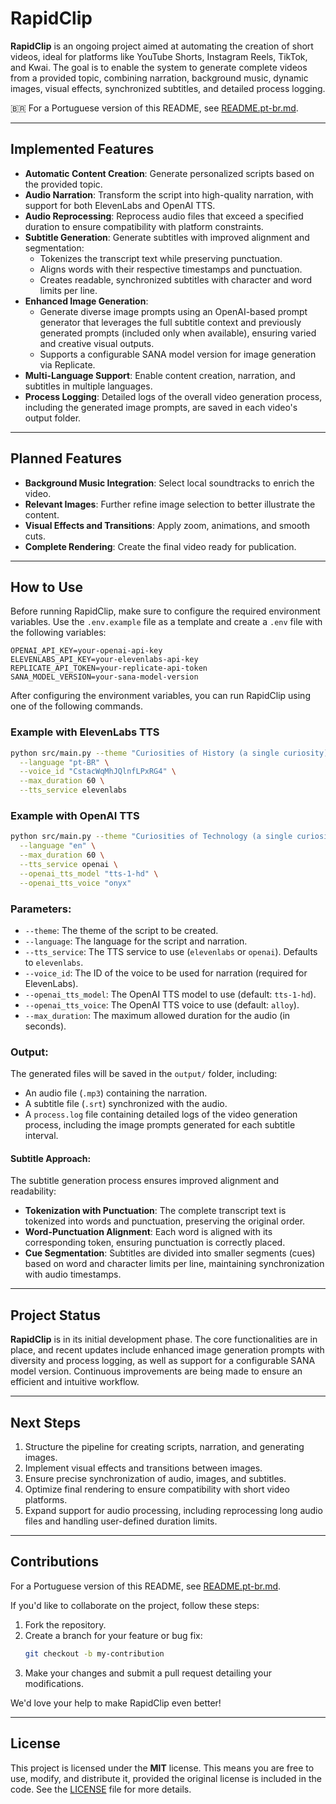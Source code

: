 # **RapidClip**

**RapidClip** is an ongoing project aimed at automating the creation of short videos, ideal for platforms like YouTube Shorts, Instagram Reels, TikTok, and Kwai. The goal is to enable the system to generate complete videos from a provided topic, combining narration, background music, dynamic images, visual effects, synchronized subtitles, and detailed process logging.

🇧🇷 For a Portuguese version of this README, see [README.pt-br.md](README.pt-br.md).

---

## **Implemented Features**

- **Automatic Content Creation**: Generate personalized scripts based on the provided topic.
- **Audio Narration**: Transform the script into high-quality narration, with support for both ElevenLabs and OpenAI TTS.
- **Audio Reprocessing**: Reprocess audio files that exceed a specified duration to ensure compatibility with platform constraints.
- **Subtitle Generation**: Generate subtitles with improved alignment and segmentation:
  - Tokenizes the transcript text while preserving punctuation.
  - Aligns words with their respective timestamps and punctuation.
  - Creates readable, synchronized subtitles with character and word limits per line.
- **Enhanced Image Generation**: 
  - Generate diverse image prompts using an OpenAI-based prompt generator that leverages the full subtitle context and previously generated prompts (included only when available), ensuring varied and creative visual outputs.
  - Supports a configurable SANA model version for image generation via Replicate.
- **Multi-Language Support**: Enable content creation, narration, and subtitles in multiple languages.
- **Process Logging**: Detailed logs of the overall video generation process, including the generated image prompts, are saved in each video's output folder.

---

## **Planned Features**

- **Background Music Integration**: Select local soundtracks to enrich the video.
- **Relevant Images**: Further refine image selection to better illustrate the content.
- **Visual Effects and Transitions**: Apply zoom, animations, and smooth cuts.
- **Complete Rendering**: Create the final video ready for publication.

---

## **How to Use**

Before running RapidClip, make sure to configure the required environment variables. Use the `.env.example` file as a template and create a `.env` file with the following variables:

```plaintext
OPENAI_API_KEY=your-openai-api-key
ELEVENLABS_API_KEY=your-elevenlabs-api-key
REPLICATE_API_TOKEN=your-replicate-api-token
SANA_MODEL_VERSION=your-sana-model-version
```

After configuring the environment variables, you can run RapidClip using one of the following commands.

### Example with ElevenLabs TTS

```bash
python src/main.py --theme "Curiosities of History (a single curiosity)" \
  --language "pt-BR" \
  --voice_id "CstacWqMhJQlnfLPxRG4" \
  --max_duration 60 \
  --tts_service elevenlabs
```

### Example with OpenAI TTS

```bash
python src/main.py --theme "Curiosities of Technology (a single curiosity)" \
  --language "en" \
  --max_duration 60 \
  --tts_service openai \
  --openai_tts_model "tts-1-hd" \
  --openai_tts_voice "onyx"
```

### Parameters:
- `--theme`: The theme of the script to be created.
- `--language`: The language for the script and narration.
- `--tts_service`: The TTS service to use (`elevenlabs` or `openai`). Defaults to `elevenlabs`.
- `--voice_id`: The ID of the voice to be used for narration (required for ElevenLabs).
- `--openai_tts_model`: The OpenAI TTS model to use (default: `tts-1-hd`).
- `--openai_tts_voice`: The OpenAI TTS voice to use (default: `alloy`).
- `--max_duration`: The maximum allowed duration for the audio (in seconds).

### Output:
The generated files will be saved in the `output/` folder, including:
- An audio file (`.mp3`) containing the narration.
- A subtitle file (`.srt`) synchronized with the audio.
- A `process.log` file containing detailed logs of the video generation process, including the image prompts generated for each subtitle interval.

#### Subtitle Approach:
The subtitle generation process ensures improved alignment and readability:
- **Tokenization with Punctuation**: The complete transcript text is tokenized into words and punctuation, preserving the original order.
- **Word-Punctuation Alignment**: Each word is aligned with its corresponding token, ensuring punctuation is correctly placed.
- **Cue Segmentation**: Subtitles are divided into smaller segments (cues) based on word and character limits per line, maintaining synchronization with audio timestamps.

---

## **Project Status**

**RapidClip** is in its initial development phase. The core functionalities are in place, and recent updates include enhanced image generation prompts with diversity and process logging, as well as support for a configurable SANA model version. Continuous improvements are being made to ensure an efficient and intuitive workflow.

---

## **Next Steps**

1. Structure the pipeline for creating scripts, narration, and generating images.
2. Implement visual effects and transitions between images.
3. Ensure precise synchronization of audio, images, and subtitles.
4. Optimize final rendering to ensure compatibility with short video platforms.
5. Expand support for audio processing, including reprocessing long audio files and handling user-defined duration limits.

---

## **Contributions**

For a Portuguese version of this README, see [README.pt-br.md](README.pt-br.md).

If you'd like to collaborate on the project, follow these steps:

1. Fork the repository.
2. Create a branch for your feature or bug fix:
   ```bash
   git checkout -b my-contribution
   ```
3. Make your changes and submit a pull request detailing your modifications.

We'd love your help to make RapidClip even better!

---

## **License**

This project is licensed under the **MIT** license. This means you are free to use, modify, and distribute it, provided the original license is included in the code. See the [LICENSE](LICENSE) file for more details.